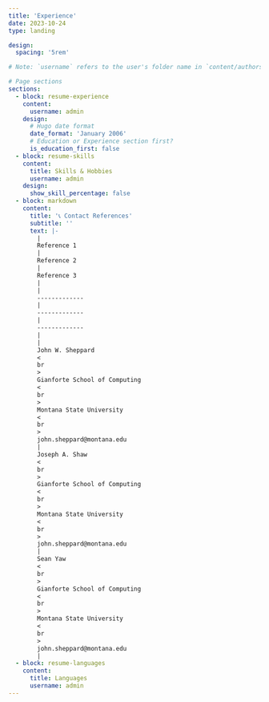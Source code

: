 ```yaml
---
title: 'Experience'
date: 2023-10-24
type: landing

design:
  spacing: '5rem'

# Note: `username` refers to the user's folder name in `content/authors/`

# Page sections
sections:
  - block: resume-experience
    content:
      username: admin
    design:
      # Hugo date format
      date_format: 'January 2006'
      # Education or Experience section first?
      is_education_first: false
  - block: resume-skills
    content:
      title: Skills & Hobbies
      username: admin
    design:
      show_skill_percentage: false
  - block: markdown
    content:
      title: '📞 Contact References'
      subtitle: ''
      text: |-
        |
        Reference 1 
        |
        Reference 2 
        |
        Reference 3 
        |
        |
        -------------
        |
        -------------
        |
        -------------
        |
        |
        John W. Sheppard
        <
        br
        >
        Gianforte School of Computing
        <
        br
        >
        Montana State University
        <
        br
        >
        john.sheppard@montana.edu 
        |
        Joseph A. Shaw
        <
        br
        >
        Gianforte School of Computing
        <
        br
        >
        Montana State University
        <
        br
        >
        john.sheppard@montana.edu 
        |
        Sean Yaw
        <
        br
        >
        Gianforte School of Computing
        <
        br
        >
        Montana State University
        <
        br
        >
        john.sheppard@montana.edu 
        |
  - block: resume-languages
    content:
      title: Languages
      username: admin
---
```

